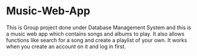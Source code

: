 # Music-Web-App
This is Group project done under Database Management System and this is a music web app which contains songs and albums to play. It also allows functions like search for a song and create a playlist of your own. It works when you create an account on it and log in first.
